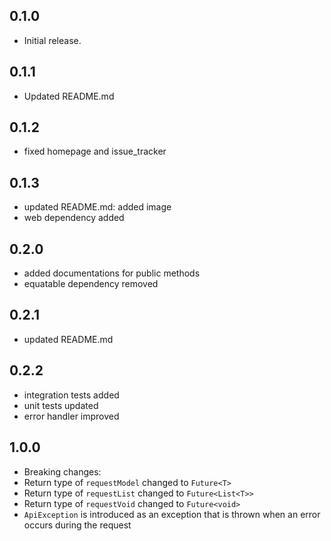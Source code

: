 ## 0.1.0

- Initial release.

## 0.1.1

- Updated README.md

## 0.1.2

- fixed homepage and issue_tracker

## 0.1.3

- updated README.md: added image
- web dependency added

## 0.2.0

- added documentations for public methods
- equatable dependency removed

## 0.2.1

- updated README.md

## 0.2.2

- integration tests added
- unit tests updated
- error handler improved

## 1.0.0

- Breaking changes:
- Return type of `requestModel` changed to `Future<T>`
- Return type of `requestList` changed to `Future<List<T>>`
- Return type of `requestVoid` changed to `Future<void>`
- `ApiException` is introduced as an exception that is thrown when an error occurs during the
  request
